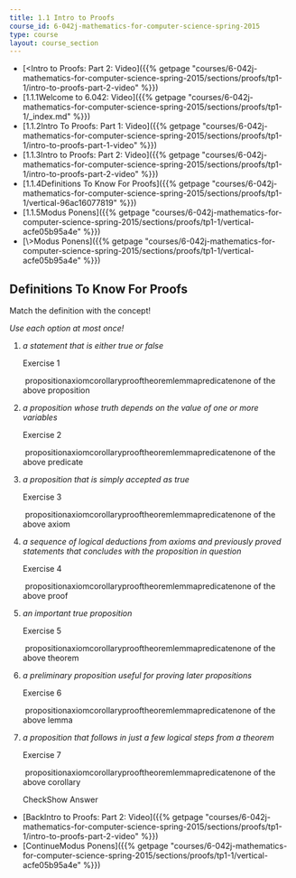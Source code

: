 ```yaml
---
title: 1.1 Intro to Proofs
course_id: 6-042j-mathematics-for-computer-science-spring-2015
type: course
layout: course_section
---
```

*   [<Intro to Proofs: Part 2: Video]({{% getpage "courses/6-042j-mathematics-for-computer-science-spring-2015/sections/proofs/tp1-1/intro-to-proofs-part-2-video" %}})
*   [1.1.1Welcome to 6.042: Video]({{% getpage "courses/6-042j-mathematics-for-computer-science-spring-2015/sections/proofs/tp1-1/_index.md" %}})
*   [1.1.2Intro To Proofs: Part 1: Video]({{% getpage "courses/6-042j-mathematics-for-computer-science-spring-2015/sections/proofs/tp1-1/intro-to-proofs-part-1-video" %}})
*   [1.1.3Intro to Proofs: Part 2: Video]({{% getpage "courses/6-042j-mathematics-for-computer-science-spring-2015/sections/proofs/tp1-1/intro-to-proofs-part-2-video" %}})
*   [1.1.4Definitions To Know For Proofs]({{% getpage "courses/6-042j-mathematics-for-computer-science-spring-2015/sections/proofs/tp1-1/vertical-96ac16077819" %}})
*   [1.1.5Modus Ponens]({{% getpage "courses/6-042j-mathematics-for-computer-science-spring-2015/sections/proofs/tp1-1/vertical-acfe05b95a4e" %}})
*   [\\>Modus Ponens]({{% getpage "courses/6-042j-mathematics-for-computer-science-spring-2015/sections/proofs/tp1-1/vertical-acfe05b95a4e" %}})

Definitions To Know For Proofs
------------------------------

  

Match the definition with the concept!

_Use each option at most once!_

1.  _a statement that is either true or false_
    
    Exercise 1
    
    &nbsp;propositionaxiomcorollaryprooftheoremlemmapredicatenone of the above proposition&nbsp;
    
2.  _a proposition whose truth depends on the value of one or more variables_
    
    Exercise 2
    
    &nbsp;propositionaxiomcorollaryprooftheoremlemmapredicatenone of the above predicate&nbsp;
    
3.  _a proposition that is simply accepted as true_
    
    Exercise 3
    
    &nbsp;propositionaxiomcorollaryprooftheoremlemmapredicatenone of the above axiom&nbsp;
    
4.  _a sequence of logical deductions from axioms and previously proved statements that concludes with the proposition in question_
    
    Exercise 4
    
    &nbsp;propositionaxiomcorollaryprooftheoremlemmapredicatenone of the above proof&nbsp;
    
5.  _an important true proposition_
    
    Exercise 5
    
    &nbsp;propositionaxiomcorollaryprooftheoremlemmapredicatenone of the above theorem&nbsp;
    
6.  _a preliminary proposition useful for proving later propositions_
    
    Exercise 6
    
    &nbsp;propositionaxiomcorollaryprooftheoremlemmapredicatenone of the above lemma&nbsp;
    
7.  _a proposition that follows in just a few logical steps from a theorem_
    
    Exercise 7
    
    &nbsp;propositionaxiomcorollaryprooftheoremlemmapredicatenone of the above corollary&nbsp;
    
    CheckShow Answer
    

*   [BackIntro to Proofs: Part 2: Video]({{% getpage "courses/6-042j-mathematics-for-computer-science-spring-2015/sections/proofs/tp1-1/intro-to-proofs-part-2-video" %}})
*   [ContinueModus Ponens]({{% getpage "courses/6-042j-mathematics-for-computer-science-spring-2015/sections/proofs/tp1-1/vertical-acfe05b95a4e" %}})